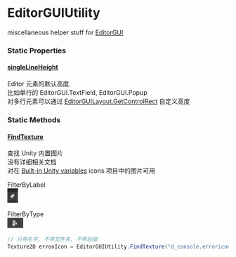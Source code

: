 ﻿EditorGUIUtility  
==
miscellaneous helper stuff for [EditorGUI](https://docs.unity3d.com/2023.1/Documentation/ScriptReference/EditorGUI.html)  

### Static Properties

#### [singleLineHeight](https://docs.unity3d.com/2023.1/Documentation/ScriptReference/EditorGUIUtility-singleLineHeight.html)  
Editor 元素的默认高度.  
比如单行的 EditorGUI.TextField, EditorGUI.Popup  
对多行元素可以通过 [EditorGUILayout.GetControlRect](https://docs.unity3d.com/2023.1/Documentation/ScriptReference/EditorGUILayout.GetControlRect.html) 自定义高度

### Static Methods  

#### [FindTexture](https://docs.unity3d.com/2023.1/Documentation/ScriptReference/EditorGUIUtility.FindTexture.html)  
查找 Unity 内置图片  
没有详细相关文档  
对在 [Built-in Unity variables](https://docs.unity3d.com/2021.1/Documentation/Manual/UIE-USS-UnityVariables.html) icons 项目中的图片可用  

FilterByLabel  
![FilterByLabel](../CommonIcon/FilterByLabel.png)  

FilterByType  
![FilterByType](../CommonIcon/FilterByType.png)  



```c#
// 只带名字, 不带文件夹, 不带后缀
Texture2D erronIcon = EditorGUIUtility.FindTexture("d_console.erroricon");
```

